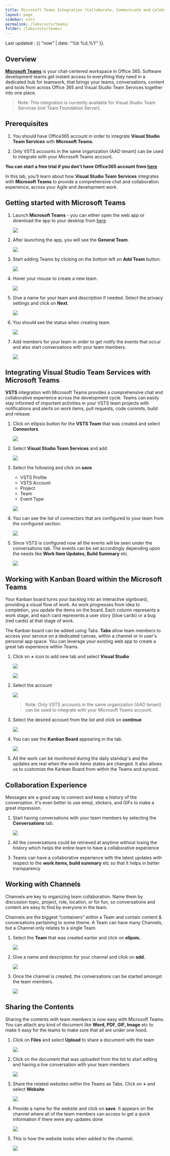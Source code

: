 ```yaml
---
title: Microsoft Teams Integration (Collaborate, Communicate and Celebrate)
layout: page
sidebar: vsts
permalink: /labs/vsts/teams/
folder: /labs/vsts/teams/
---
```


Last updated : {{ "now" | date: "%b %d,%Y" }}.

## Overview

**[Microsoft Teams](https://teams.microsoft.com/start)** is your chat-centered workspace in Office 365. Software development teams get instant access to everything they need in a dedicated
hub for teamwork, that brings your teams, conversations, content and tools from across Office 365 and Visual Studio Team Services together into one place.

> Note: This integration is currently available for Visual Studio Team Services (not Team Foundation Server).

## Prerequisites

1. You should have Office365 account in order to integrate **Visual Studio Team Services** with **Microsoft Teams**.

1. Only VSTS accounts in the same organization (AAD tenant) can be used to integrate with your Microsoft Teams account.

**You can start a free trial if you don't have Office365 account from [here](https://teams.microsoft.com/start)**

In this lab, you’ll learn about how **Visual Studio Team Services** integrates with **Microsoft Teams** to provide a comprehensive chat and collaboration experience, across your Agile and development work.

## Getting started with Microsoft Teams

1. Launch **Microsoft Teams** - you can either open the web app or download the app to your desktop from [here](https://teams.microsoft.com/dl/launcher/launcher.html?url=/_%23/l/home/0/0&type=home)

   ![](images/2.png)

1. After launching the app, you will see the **General Team**.

   ![](images/3.png)

1. Start adding Teams by clicking on the bottom left on **Add Team** button.

   ![](images/4.png)

1. Hover your mouse to create a new team.

   ![](images/5.png)

1. Give a name for your team and description if needed. Select the privacy settings and click on **Next**.

   ![](images/6.png)

1. You should see the status when creating team.

   ![](images/7.png)

1. Add members for your team in order to get notify the events that occur and also start conversations with your team members.

   ![](images/8.png)

## Integrating Visual Studio Team Services with Microsoft Teams

**VSTS** integration with Microsoft Teams provides a comprehensive chat and collaborative experience across the development cycle. Teams can easily stay informed of important activities in your VSTS team projects with notifications and alerts on work items, pull requests, code commits, build and release.

1. Click on ellipsis button for the **VSTS Team** that was created and select **Connectors**.

   ![](images/9.png)

1. Select **Visual Studio Team Services** and add.

   ![](images/10.png)

1. Select the following and click on **save**.

   - VSTS Profile
   - VSTS Account
   - Project
   - Team
   - Event Type

   ![](images/11.png)

1. You can see the list of connectors that are configured to your team from the configured section.

    ![](images/24.png)

1. Since VSTS is configured now all the events will be seen under the  conversations tab. The events can be set accordingly depending upon the needs like **Work Item Updates, Build Summary** etc.

    ![](images/25.png)

## Working with Kanban Board within the Microsoft Teams

Your Kanban board turns your backlog into an interactive signboard, providing a visual flow of work. As work progresses from idea to completion, you update the items on the board. Each column represents a work stage, and each card represents a user story (blue cards) or a bug (red cards) at that stage of work.

The Kanban board can be added using Tabs. **Tabs** allow team members to access your service on a dedicated canvas, within a channel or in user's personal app space. You can leverage your existing web app to create a great tab experience within Teams.

1. Click on **+** icon to add new tab and select **Visual Studio**

   ![](images/13.png)

   ![](images/14.png)

1. Select the account

   ![](images/15.png)

   >Note: Only VSTS accounts in the same organization (AAD tenant) can be used to integrate with your Microsoft Teams account.

1. Select the desired account from the list and click on **continue**

   ![](images/16.png)

1. You can see the **Kanban Board** appearing in the tab.

   ![](images/17.png)

1. All the work can be monitored during the daily standup's and the updates are real when the work items states are changed. It also allows us to customize the Kanban Board from within the Teams and synced.

## Collaboration Experience

Messages are a good way to connect and keep a history of the conversation. It's even better to use emoji, stickers, and GIFs to make a great impression.

1. Start having conversations with your team members by selecting the **Conversations** tab.

   ![](images/18.png)

1. All the conversations could be retrieved at anytime without losing the history which helps the entire team to have a collaborative experience

1. Teams can have a collaborative experience with the latest updates with respect to the **work items, build summary** etc so that it helps in better transparency

## Working with Channels

Channels are key to organizing team collaboration. Name them by discussion topic, project, role, location, or for fun, so conversations and content are easy to find by everyone in the team.

Channels are the biggest “containers” within a Team and contain content & conversations pertaining to some theme. A Team can have many Channels, but a Channel only relates to a single Team.

1. Select the **Team** that was created earlier and click on **elipsis.**

   ![](images/26.png)

1. Give a name and description for your channel and click on **add.**

   ![](images/27.png)

1. Once the channel is created, the conversations can be started amongst the team members.

   ![](images/28.png)

## Sharing the Contents

Sharing the contents with team members is now easy with Microsoft Teams. You can attach any kind of document like **Word, PDF, GIF, Image** etc to make it easy for the teams to make sure that all are under one hood.

1. Click on **Files** and select **Upload** to share a document with the team

   ![](images/19.png)

1. Click on the document that was uploaded from the list to start editing and having a live conversation with your team members

   ![](images/20.png)

1. Share the related websites within the Teams as Tabs. Click on **+** and select **Website**

   ![](images/21.png)

1. Provide a name for the website and click on **save**. It appears on the channel where all of the team members can access to get a quick information if there were any updates done

   ![](images/22.png)

1. This is how the website looks when added to the channel.

   ![](images/23.png)